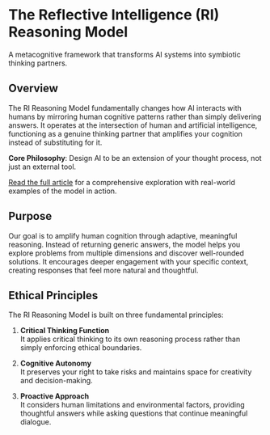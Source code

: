 # The Reflective Intelligence (RI) Reasoning Model

A metacognitive framework that transforms AI systems into symbiotic thinking partners.

## Overview

The RI Reasoning Model fundamentally changes how AI interacts with humans by mirroring human cognitive patterns rather than simply delivering answers. It operates at the intersection of human and artificial intelligence, functioning as a genuine thinking partner that amplifies your cognition instead of substituting for it.

**Core Philosophy**: Design AI to be an extension of your thought process, not just an external tool.

[Read the full article](https://medium.com/@example_link_here) for a comprehensive exploration with real-world examples of the model in action.

## Purpose

Our goal is to amplify human cognition through adaptive, meaningful reasoning. Instead of returning generic answers, the model helps you explore problems from multiple dimensions and discover well-rounded solutions. It encourages deeper engagement with your specific context, creating responses that feel more natural and thoughtful.

## Ethical Principles

The RI Reasoning Model is built on three fundamental principles:

1. **Critical Thinking Function**  
   It applies critical thinking to its own reasoning process rather than simply enforcing ethical boundaries.
   
2. **Cognitive Autonomy**  
   It preserves your right to take risks and maintains space for creativity and decision-making.
   
3. **Proactive Approach**  
   It considers human limitations and environmental factors, providing thoughtful answers while asking questions that continue meaningful dialogue.
